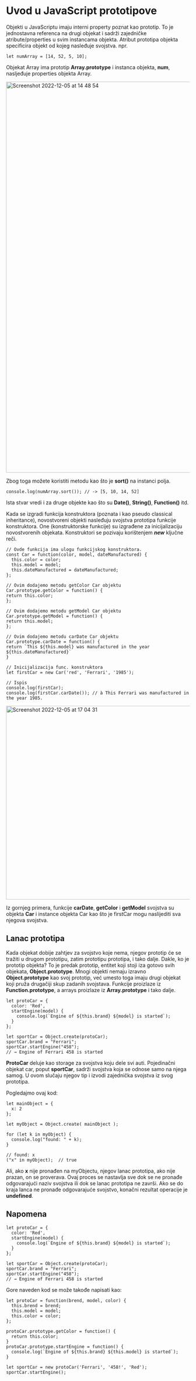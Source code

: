 # Uvod u JavaScript prototipove

Objekti u JavaScriptu imaju interni property poznat kao prototip. To je jednostavna referenca na drugi objekat i sadrži zajedničke atribute/properties u svim instancama objekta. Atribut prototipa objekta specificira objekt od kojeg nasleđuje svojstva. npr.

```
let numArray = [14, 52, 5, 10];
```

Objekat Array ima prototip **Array.prototype** i instanca objekta, **num**, nasljeđuje properties objekta Array.

<img width="1068" alt="Screenshot 2022-12-05 at 14 48 54" src="https://user-images.githubusercontent.com/21141150/205653296-40b02181-e23d-44c6-9828-6301b216b028.png">

Zbog toga možete koristiti metodu kao što je **sort()** na instanci polja.

```
console.log(numArray.sort()); // -> [5, 10, 14, 52]
```

Ista stvar vredi i za druge objekte kao što su **Date()**, **String()**, **Function()** itd.

Kada se izgradi funkcija konstruktora (poznata i kao pseudo classical inheritance), novostvoreni objekti nasleđuju svojstva prototipa funkcije konstruktora. One (konstruktorske funkcije) su izgrađene za inicijalizaciju novostvorenih objekata. Konstruktori se pozivaju korištenjem ***new*** ključne reči.

```
// Ovde funkcija ima ulogu funkcijskog konstruktora.
const Car = function(color, model, dateManufactured) {
  this.color = color;
  this.model = model;
  this.dateManufactured = dateManufactured;
};

// Ovim dodajemo metodu getColor Car objektu
Car.prototype.getColor = function() {
return this.color;
};

// Ovim dodajemo metodu getModel Car objektu
Car.prototype.getModel = function() {
return this.model;
};

// Ovim dodajemo metodu carDate Car objektu
Car.prototype.carDate = function() {
return `This ${this.model} was manufactured in the year ${this.dateManufactured}`
}

// Inicijalizacija func. konstruktora
let firstCar = new Car('red', 'Ferrari', '1985');

// Ispis
console.log(firstCar);
console.log(firstCar.carDate()); // à This Ferrari was manufactured in the year 1985.
```
<img width="529" alt="Screenshot 2022-12-05 at 17 04 31" src="https://user-images.githubusercontent.com/21141150/205684848-e4af7d2b-3c6d-4c5a-9f3b-4ae860429de8.png">

Iz gornjeg primera, funkcije **carDate**, **getColor** i **getModel** svojstva su objekta **Car** i instance objekta Car kao što je firstCar mogu naslijediti sva njegova svojstva.

## Lanac prototipa

Kada objekat dobije zahtjev za svojstvo koje nema, njegov prototip će se tražiti u drugom prototipu, zatim prototipu prototipa, i tako dalje. Dakle, ko je prototip objekta? To je predak prototip, entitet koji stoji iza gotovo svih objekata, **Object.prototype**. Mnogi objekti nemaju izravno **Object.prototype** kao svoj prototip, već umesto toga imaju drugi objekat koji pruža drugačiji skup zadanih svojstava. Funkcije proizlaze iz **Function.prototype**, a arrays proizlaze iz **Array.prototype** i tako dalje.

```
let protoCar = {
  color: 'Red',
  startEngine(model) {
    console.log(`Engine of ${this.brand} ${model} is started`);
  }
};

let sportCar = Object.create(protoCar);
sportCar.brand = "Ferrari";
sportCar.startEngine("458");
// → Engine of Ferrari 458 is started
```

**ProtoCar** deluje kao storage za svojstva koju dele svi auti. Pojedinačni objekat car, poput **sportCar**, sadrži svojstva koja se odnose samo na njega samog. U ovom slučaju njegov tip i izvodi zajednička svojstva iz svog prototipa.

Pogledajmo ovaj kod:

```
let mainObject = {
  x: 2
};

let myObject = Object.create( mainObject );

for (let k in myObject) {
  console.log("found: " + k);
}

// found: x
("x" in myObject);  // true
```

Ali, ako **x** nije pronađen na myObjectu, njegov lanac prototipa, ako nije prazan, on se proverava. Ovaj proces se nastavlja sve dok se ne pronađe odgovarajući naziv svojstva ili dok se lanac prototipa ne završi. Ako se do kraja lanca ne pronađe odgovarajuće svojstvo, konačni rezultat operacije je **undefined**.

## Napomena 

```
let protoCar = {
  color: 'Red',
  startEngine(model) {
    console.log(`Engine of ${this.brand} ${model} is started`);
  }
};

let sportCar = Object.create(protoCar);
sportCar.brand = "Ferrari";
sportCar.startEngine("458");
// → Engine of Ferrari 458 is started
```

Gore naveden kod se može takođe napisati kao:

```
let protoCar = function(brend, model, color) {
  this.brend = brend;
  this.model = model;
  this.color = color;
};

protoCar.prototype.getColor = function() {
  return this.color;
}
protoCar.prototype.startEngine = function() {
  console.log(`Engine of ${this.brand} ${this.model} is started`);
}

let sportCar = new protoCar('Ferrari', '458!', 'Red');
sportCar.startEngine();
```

